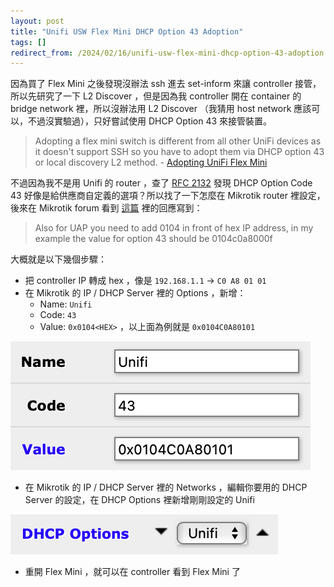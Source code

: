 ```yaml
---
layout: post
title: "Unifi USW Flex Mini DHCP Option 43 Adoption"
tags: []
redirect_from: /2024/02/16/unifi-usw-flex-mini-dhcp-option-43-adoption.html
---
```


因為買了 Flex Mini 之後發現沒辦法 ssh 進去 set-inform 來讓 controller 接管，所以先研究了一下 L2 Discover ，但是因為我 controller 開在 container 的 bridge network 裡，所以沒辦法用 L2 Discover （我猜用 host network 應該可以，不過沒實驗過），只好嘗試使用 DHCP Option 43 來接管裝置。

> Adopting a flex mini switch is different from all other UniFi devices as it doesn't support SSH so you have to adopt them via DHCP option 43 or local discovery L2 method. - [Adopting UniFi Flex Mini](https://help.cloudunifi.com/unifi/adopting-unifi-flex-mini/)

不過因為我不是用 Unifi 的 router ，查了 [RFC 2132](https://www.rfc-editor.org/rfc/rfc2132.html#section-8.4) 發現 DHCP Option Code 43 好像是給供應商自定義的選項？所以找了一下怎麼在 Mikrotik router 裡設定，後來在 Mikrotik forum 看到 [這篇](https://forum.mikrotik.com/viewtopic.php?t=150300#p740526) 裡的回應寫到：

> Also for UAP you need to add 0104 in front of hex IP address, in my example the value for option 43 should be 0104c0a8000f

大概就是以下幾個步驟：

- 把 controller IP 轉成 hex ，像是 `192.168.1.1` → `C0 A8 01 01`
- 在 Mikrotik 的 IP / DHCP Server 裡的 Options ，新增：
  - Name: `Unifi`
  - Code: `43`
  - Value: `0x0104<HEX>` ，以上面為例就是 `0x0104C0A80101`

![](/assets/images/2024-02-16/add-dhcp-option.png)

- 在 Mikrotik 的 IP / DHCP Server 裡的 Networks ，編輯你要用的 DHCP Server 的設定，在 DHCP Options 裡新增剛剛設定的 Unifi

![](/assets/images/2024-02-16/network-setting.png)

- 重開 Flex Mini ，就可以在 controller 看到 Flex Mini 了

